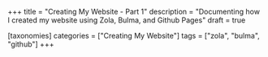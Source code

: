 +++
title = "Creating My Website - Part 1"
description = "Documenting how I created my website using Zola, Bulma, and Github Pages"
draft = true

[taxonomies]
categories = ["Creating My Website"]
tags = ["zola", "bulma", "github"]
+++

